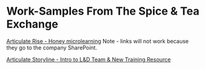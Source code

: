 # Work-Samples From The Spice & Tea Exchange
[Articulate Rise - Honey microlearning](https://360.articulate.com/review/content/ed12acfc-1781-43ea-b172-8e0120d0432c/review) Note - links will not work because they go to the company SharePoint.

[Articulate Storyline - Intro to L&D Team & New Training Resource](https://360.articulate.com/review/content/6226fb61-3b12-473d-8d23-0c65ff65eaf2/review)
